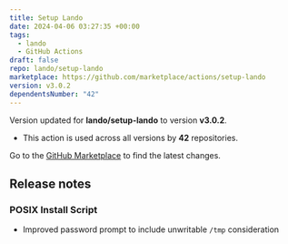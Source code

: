 ```yaml
---
title: Setup Lando
date: 2024-04-06 03:27:35 +00:00
tags:
  - lando
  - GitHub Actions
draft: false
repo: lando/setup-lando
marketplace: https://github.com/marketplace/actions/setup-lando
version: v3.0.2
dependentsNumber: "42"
---
```



Version updated for **lando/setup-lando** to version **v3.0.2**.
- This action is used across all versions by **42** repositories.

Go to the [GitHub Marketplace](https://github.com/marketplace/actions/setup-lando) to find the latest changes.

## Release notes

### POSIX Install Script

* Improved password prompt to include unwritable `/tmp` consideration

